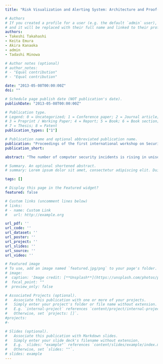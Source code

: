 ```yaml
---
title: "Risk Visualization and Alerting System: Architecture and Proof-of-Concept Implementation"

# Authors
# If you created a profile for a user (e.g. the default `admin` user), write the username (folder name) here
# and it will be replaced with their full name and linked to their profile.
authors:
- Takeshi Takahashi
- Keita Emura
- Akira Kanaoka
- admin
- Tadashi Minowa

# Author notes (optional)
# author_notes:
# - "Equal contribution"
# - "Equal contribution"

date: "2013-05-08T00:00:00Z"
doi: ""

# Schedule page publish date (NOT publication's date).
publishDate: "2013-05-08T00:00:00Z"

# Publication type.
# Legend: 0 = Uncategorized; 1 = Conference paper; 2 = Journal article;
# 3 = Preprint / Working Paper; 4 = Report; 5 = Book; 6 = Book section;
# 7 = Thesis; 8 = Patent
publication_types: ["1"]

# Publication name and optional abbreviated publication name.
publication: "Proceedings of the first international workshop on Security in embedded systems and smartphones: SESP 2013"
publication_short:

abstract: "The number of computer security incidents is rising in unison with the development of cyber-society. One reason for this is a lack of users' security awareness. The widespread use of mobile devices further complicates this problem. An approach for raising the awareness level is introducing a system that visualizes and issues alerts of security risks end-users. This paper introduces the architecture of such a system. It analyzes information by monitoring the user's end-to-end communication and its related entities, looks up knowledge bases, and provides alerts by directly visualizing risks to the user. One characteristic of this system is its ability to enable customized visualization for each user, which boosts the user's risk awareness and understanding. This paper also introduces the system's proof-of-concept implementation, which demonstrates the architecture's feasibility. Based on the prototype, the paper discusses the direction of further technical development."

# Summary. An optional shortened abstract.
# summary: Lorem ipsum dolor sit amet, consectetur adipiscing elit. Duis posuere tellus ac convallis placerat. Proin tincidunt magna sed ex sollicitudin condimentum.

tags: []

# Display this page in the Featured widget?
featured: false

# Custom links (uncomment lines below)
# links:
# - name: Custom Link
#   url: http://example.org

url_pdf: ''
url_code: ''
url_dataset: ''
url_poster: ''
url_project: ''
url_slides: ''
url_source: ''
url_video: ''

# Featured image
# To use, add an image named `featured.jpg/png` to your page's folder.
# image:
#  caption: 'Image credit: [**Unsplash**](https://unsplash.com/photos/pLCdAaMFLTE)'
#  focal_point: ""
#  preview_only: false

# Associated Projects (optional).
#   Associate this publication with one or more of your projects.
#   Simply enter your project's folder or file name without extension.
#   E.g. `internal-project` references `content/project/internal-project/index.md`.
#   Otherwise, set `projects: []`.
#projects:
#-

# Slides (optional).
#   Associate this publication with Markdown slides.
#   Simply enter your slide deck's filename without extension.
#   E.g. `slides: "example"` references `content/slides/example/index.md`.
#   Otherwise, set `slides: ""`.
# slides: example
---
```

